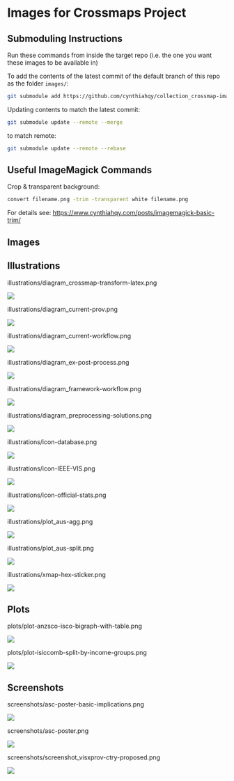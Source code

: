 # Images for Crossmaps Project


## Submoduling Instructions

Run these commands from inside the target repo (i.e. the one you want
these images to be available in)

To add the contents of the latest commit of the default branch of this
repo as the folder `images/`:

``` zsh
git submodule add https://github.com/cynthiahqy/collection_crossmap-images.git images
```

Updating contents to match the latest commit:

``` zsh
git submodule update --remote --merge
```

to match remote:

``` zsh
git submodule update --remote --rebase
```

## Useful ImageMagick Commands

Crop & transparent background:

``` zsh
convert filename.png -trim -transparent white filename.png
```

For details see:
<https://www.cynthiahqy.com/posts/imagemagick-basic-trim/>

## Images

## Illustrations

illustrations/diagram_crossmap-transform-latex.png

![](illustrations/diagram_crossmap-transform-latex.png)

illustrations/diagram_current-prov.png

![](illustrations/diagram_current-prov.png)

illustrations/diagram_current-workflow.png

![](illustrations/diagram_current-workflow.png)

illustrations/diagram_ex-post-process.png

![](illustrations/diagram_ex-post-process.png)

illustrations/diagram_framework-workflow.png

![](illustrations/diagram_framework-workflow.png)

illustrations/diagram_preprocessing-solutions.png

![](illustrations/diagram_preprocessing-solutions.png)

illustrations/icon-database.png

![](illustrations/icon-database.png)

illustrations/icon-IEEE-VIS.png

![](illustrations/icon-IEEE-VIS.png)

illustrations/icon-official-stats.png

![](illustrations/icon-official-stats.png)

illustrations/plot_aus-agg.png

![](illustrations/plot_aus-agg.png)

illustrations/plot_aus-split.png

![](illustrations/plot_aus-split.png)

illustrations/xmap-hex-sticker.png

![](illustrations/xmap-hex-sticker.png)

## Plots

plots/plot-anzsco-isco-bigraph-with-table.png

![](plots/plot-anzsco-isco-bigraph-with-table.png)

plots/plot-isiccomb-split-by-income-groups.png

![](plots/plot-isiccomb-split-by-income-groups.png)

## Screenshots

screenshots/asc-poster-basic-implications.png

![](screenshots/asc-poster-basic-implications.png)

screenshots/asc-poster.png

![](screenshots/asc-poster.png)

screenshots/screenshot_visxprov-ctry-proposed.png

![](screenshots/screenshot_visxprov-ctry-proposed.png)
